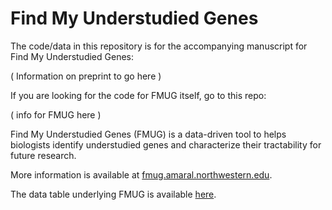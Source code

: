 # Find My Understudied Genes

The code/data in this repository is for the accompanying manuscript for Find My Understudied Genes:

( Information on preprint to go here )

If you are looking for the code for FMUG itself, go to this repo:

( info for FMUG here )

Find My Understudied Genes (FMUG) is a data-driven tool to helps biologists identify understudied genes and characterize their tractability for future research.

More information is available at [fmug.amaral.northwestern.edu](https://fmug.amaral.northwestern.edu/).

The data table underlying FMUG is available [here](https://github.com/amarallab/fmug_analysis/blob/main/data/main_table_with_subject_counts_221116.csv).